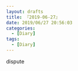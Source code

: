 ```yaml
---
layout: drafts
title: 『2019-06-27』
date: 2019/06/27 20:56:03
categories:
  - [Diary]
tags:
  - [Diary]
---
```


dispute
